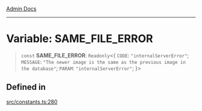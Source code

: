 [Admin Docs](/)

***

# Variable: SAME\_FILE\_ERROR

> `const` **SAME\_FILE\_ERROR**: `Readonly`\<\{ `CODE`: `"internalServerError"`; `MESSAGE`: `"The newer image is the same as the previous image in the database"`; `PARAM`: `"internalServerError"`; \}\>

## Defined in

[src/constants.ts:280](https://github.com/Suyash878/talawa-api/blob/cfd688207611ba245c99edd8dbaccb2cdbf6a043/src/constants.ts#L280)
